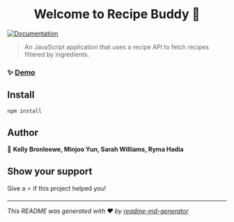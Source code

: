 <h1 align="center">Welcome to Recipe Buddy 👋</h1>
<p>
  <a href="https://private-user-images.githubusercontent.com/181514863/491751501-ea4adc6f-125f-4903-add9-cff7080c9e8e.mp4?jwt=eyJ0eXAiOiJKV1QiLCJhbGciOiJIUzI1NiJ9.eyJpc3MiOiJnaXRodWIuY29tIiwiYXVkIjoicmF3LmdpdGh1YnVzZXJjb250ZW50LmNvbSIsImtleSI6ImtleTUiLCJleHAiOjE3NTgzMDg2MTAsIm5iZiI6MTc1ODMwODMxMCwicGF0aCI6Ii8xODE1MTQ4NjMvNDkxNzUxNTAxLWVhNGFkYzZmLTEyNWYtNDkwMy1hZGQ5LWNmZjcwODBjOWU4ZS5tcDQ_WC1BbXotQWxnb3JpdGhtPUFXUzQtSE1BQy1TSEEyNTYmWC1BbXotQ3JlZGVudGlhbD1BS0lBVkNPRFlMU0E1M1BRSzRaQSUyRjIwMjUwOTE5JTJGdXMtZWFzdC0xJTJGczMlMkZhd3M0X3JlcXVlc3QmWC1BbXotRGF0ZT0yMDI1MDkxOVQxODU4MzBaJlgtQW16LUV4cGlyZXM9MzAwJlgtQW16LVNpZ25hdHVyZT0wNDA0YTY5YWE4MmE0Mjk2MWNhN2JjZDhjNDNkMmFmNDFkNTU0NjhhMjhmYjk1ZGI4N2U0MmMwNjcyN2QyMTFjJlgtQW16LVNpZ25lZEhlYWRlcnM9aG9zdCJ9.se1AirroRPyyVobMgwAAD4INJijr8kcBq3Y-n0yB3CU" target="_blank">
    <img alt="Documentation" src="https://img.shields.io/badge/documentation-yes-brightgreen.svg" />
  </a>
</p>

> An JavaScript application that uses a recipe API to fetch recipes filtered by ingredients. 

### ✨ [Demo](https://private-user-images.githubusercontent.com/181514863/491751501-ea4adc6f-125f-4903-add9-cff7080c9e8e.mp4?jwt=eyJ0eXAiOiJKV1QiLCJhbGciOiJIUzI1NiJ9.eyJpc3MiOiJnaXRodWIuY29tIiwiYXVkIjoicmF3LmdpdGh1YnVzZXJjb250ZW50LmNvbSIsImtleSI6ImtleTUiLCJleHAiOjE3NTgzMDg2MTAsIm5iZiI6MTc1ODMwODMxMCwicGF0aCI6Ii8xODE1MTQ4NjMvNDkxNzUxNTAxLWVhNGFkYzZmLTEyNWYtNDkwMy1hZGQ5LWNmZjcwODBjOWU4ZS5tcDQ_WC1BbXotQWxnb3JpdGhtPUFXUzQtSE1BQy1TSEEyNTYmWC1BbXotQ3JlZGVudGlhbD1BS0lBVkNPRFlMU0E1M1BRSzRaQSUyRjIwMjUwOTE5JTJGdXMtZWFzdC0xJTJGczMlMkZhd3M0X3JlcXVlc3QmWC1BbXotRGF0ZT0yMDI1MDkxOVQxODU4MzBaJlgtQW16LUV4cGlyZXM9MzAwJlgtQW16LVNpZ25hdHVyZT0wNDA0YTY5YWE4MmE0Mjk2MWNhN2JjZDhjNDNkMmFmNDFkNTU0NjhhMjhmYjk1ZGI4N2U0MmMwNjcyN2QyMTFjJlgtQW16LVNpZ25lZEhlYWRlcnM9aG9zdCJ9.se1AirroRPyyVobMgwAAD4INJijr8kcBq3Y-n0yB3CU)

## Install

```sh
npm install
```

## Author

👤 **Kelly Bronleewe, Minjoo Yun, Sarah Williams, Ryma Hadia**


## Show your support

Give a ⭐️ if this project helped you!

***
_This README was generated with ❤️ by [readme-md-generator](https://github.com/kefranabg/readme-md-generator)_